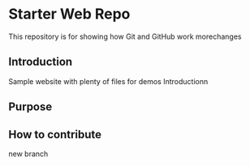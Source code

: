 # Starter Web Repo

This repository is for showing how Git and GitHub work
morechanges


## Introduction

Sample website with plenty of files for demos
Introductionn

## Purpose

## How to contribute

new branch
